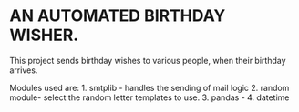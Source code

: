 # AN AUTOMATED BIRTHDAY WISHER.

This project sends birthday wishes to various people, when their 
birthday arrives.

Modules used are: 
    1. smtplib - handles the sending of mail logic
    2. random module- select the random letter templates to use.
    3. pandas - 
    4. datetime

